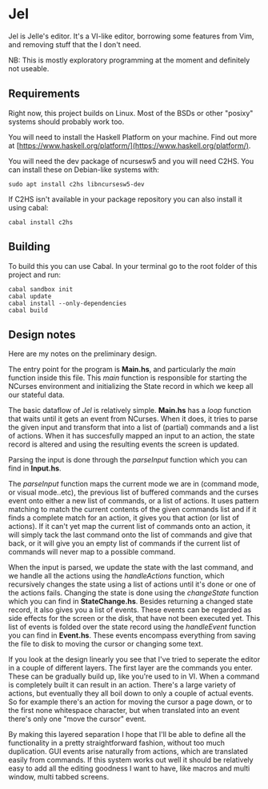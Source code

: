 Jel
===

Jel is Jelle's editor. It's a VI-like editor, borrowing some features
from Vim, and removing stuff that the I don't need.

NB: This is mostly exploratory programming at the moment and definitely not
useable.

Requirements
------------
Right now, this project builds on Linux. Most of the BSDs or other "posixy"
systems should probably work too.

You will need to install the Haskell Platform on your machine. Find out more at
[https://www.haskell.org/platform/](https://www.haskell.org/platform/).

You will need the dev package of ncursesw5 and you will need C2HS. You can
install these on Debian-like systems with:

```
sudo apt install c2hs libncursesw5-dev
```

If C2HS isn't available in your package repository you can also install it
using cabal:

```
cabal install c2hs
```

Building
--------
To build this you can use Cabal. In your terminal go to the root folder of this
project and run:

```
cabal sandbox init
cabal update
cabal install --only-dependencies
cabal build
```

Design notes
------------
Here are my notes on the preliminary design.

The entry point for the program is **Main.hs**, and particularly the *main*
function inside this file. This *main* function is responsible for starting the
NCurses environment and initializing the State record in which we keep all our
stateful data.

The basic dataflow of *Jel* is relatively simple. **Main.hs** has a *loop*
function that waits until it gets an event from NCurses. When it does,
it tries to parse the given input and transform that into a list of (partial)
commands and a list of actions. When it has succesfully mapped an input to an
action, the state record is altered and using the resulting events the screen
is updated.

Parsing the input is done through the *parseInput* function which you can find
in **Input.hs**.

The *parseInput* function maps the current mode we are in (command mode, or
visual mode..etc), the previous list of buffered commands and the curses event
onto either a new list of commands, or a list of actions. It uses pattern
matching to match the current contents of the given commands list and if it
finds a complete match for an action, it gives you that action (or list of
actions).  If it can't yet map the current list of commands onto an action, it
will simply tack the last command onto the list of commands and give that back,
or it will give you an empty list of commands if the current list of commands
will never map to a possible command.

When the input is parsed, we update the state with the last command, and we
handle all the actions using the *handleActions* function, which recursively
changes the state using a list of actions until it's done or one of the actions
fails. Changing the state is done using the *changeState* function which you
can find in **StateChange.hs**. Besides returning a changed state record, it
also gives you a list of events. These events can be regarded as side effects
for the screen or the disk, that have not been executed yet. This list of
events is folded over the state record using the *handleEvent* function you can
find in **Event.hs**. These events encompass everything from saving the file to
disk to moving the cursor or changing some text.

If you look at the design linearly you see that I've tried to seperate the
editor in a couple of different layers. The first layer are the commands you
enter. These can be gradually build up, like you're used to in VI. When a
command is completely built it can result in an action. There's a large variety
of actions, but eventually they all boil down to only a couple of actual
events. So for example there's an action for moving the cursor a page down, or
to the first none whitespace character, but when translated into an event
there's only one "move the cursor" event.

By making this layered separation I hope that I'll be able to define all the
functionality in a pretty straightforward fashion, without too much
duplication.  GUI events arise naturally from actions, which are translated
easily from commands. If this system works out well it should be relatively
easy to add all the editing goodness I want to have, like macros and multi
window, multi tabbed screens.
